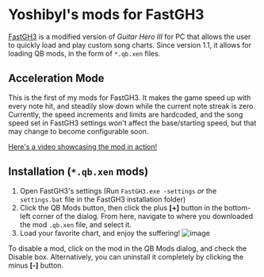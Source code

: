 # Yoshibyl's mods for FastGH3
[FastGH3](https://github.com/donnaken15/FastGH3) is a modified version of *Guitar Hero III* for PC that allows the user to quickly load and play custom song charts.  Since version 1.1, it allows for loading QB mods, in the form of `*.qb.xen` files.

## Acceleration Mode
This is the first of my mods for FastGH3.  It makes the game speed up with every note hit, and steadily slow down while the current note streak is zero.  Currently, the speed increments and limits are hardcoded, and the song speed set in FastGH3 settings won't affect the base/starting speed, but that may change to become configurable soon.

[Here's a video showcasing the mod in action!](https://youtu.be/LJt_AqU60Hk)

## Installation (`*.qb.xen` mods)
1. Open FastGH3's settings (Run `FastGH3.exe -settings` *or* the `settings.bat` file in the FastGH3 installation folder)
2. Click the QB Mods button, then click the plus **[+]** button in the bottom-left corner of the dialog.  From here, navigate to where you downloaded the mod `.qb.xen` file, and select it.
3. Load your favorite chart, and enjoy the suffering!
![image](https://github.com/user-attachments/assets/77f63f13-18d5-4b93-b2c5-92d51d95a105)

To disable a mod, click on the mod in the QB Mods dialog, and check the Disable box.  Alternatively, you can uninstall it completely by clicking the minus **[-]** button.
